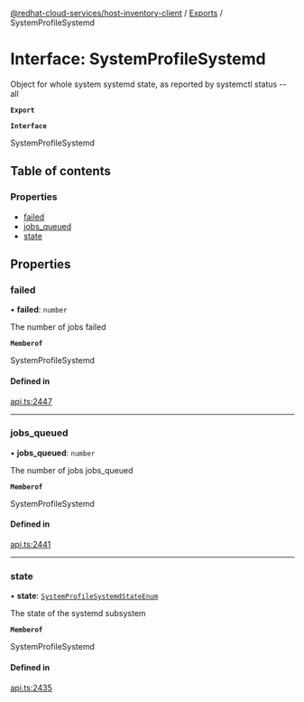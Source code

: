[@redhat-cloud-services/host-inventory-client](../README.md) / [Exports](../modules.md) / SystemProfileSystemd

# Interface: SystemProfileSystemd

Object for whole system systemd state, as reported by systemctl status --all

**`Export`**

**`Interface`**

SystemProfileSystemd

## Table of contents

### Properties

- [failed](SystemProfileSystemd.md#failed)
- [jobs\_queued](SystemProfileSystemd.md#jobs_queued)
- [state](SystemProfileSystemd.md#state)

## Properties

### failed

• **failed**: `number`

The number of jobs failed

**`Memberof`**

SystemProfileSystemd

#### Defined in

[api.ts:2447](https://github.com/RedHatInsights/javascript-clients/blob/master/packages/host-inventory/api.ts#L2447)

___

### jobs\_queued

• **jobs\_queued**: `number`

The number of jobs jobs_queued

**`Memberof`**

SystemProfileSystemd

#### Defined in

[api.ts:2441](https://github.com/RedHatInsights/javascript-clients/blob/master/packages/host-inventory/api.ts#L2441)

___

### state

• **state**: [`SystemProfileSystemdStateEnum`](../enums/SystemProfileSystemdStateEnum.md)

The state of the systemd subsystem

**`Memberof`**

SystemProfileSystemd

#### Defined in

[api.ts:2435](https://github.com/RedHatInsights/javascript-clients/blob/master/packages/host-inventory/api.ts#L2435)
